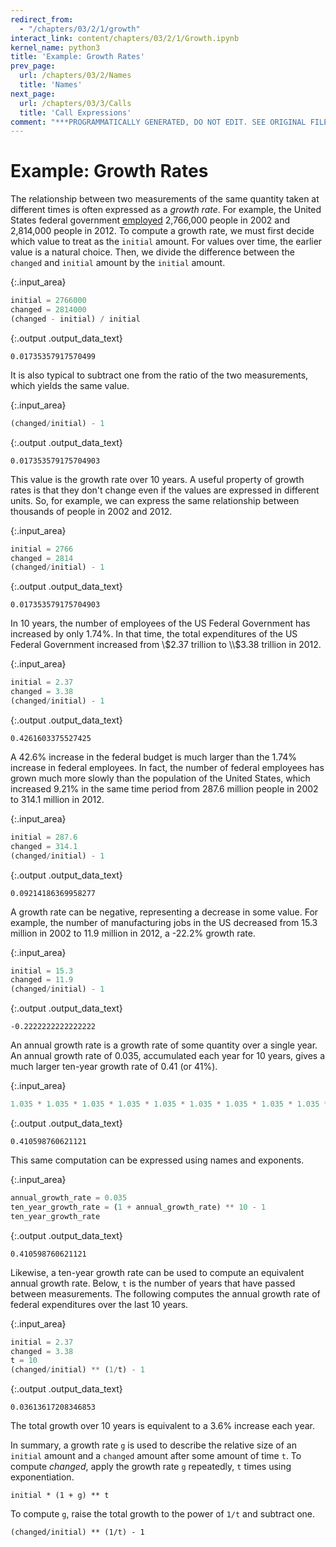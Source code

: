 ```yaml
---
redirect_from:
  - "/chapters/03/2/1/growth"
interact_link: content/chapters/03/2/1/Growth.ipynb
kernel_name: python3
title: 'Example: Growth Rates'
prev_page:
  url: /chapters/03/2/Names
  title: 'Names'
next_page:
  url: /chapters/03/3/Calls
  title: 'Call Expressions'
comment: "***PROGRAMMATICALLY GENERATED, DO NOT EDIT. SEE ORIGINAL FILES IN /content***"
---
```


# Example: Growth Rates

The relationship between two measurements of the same quantity taken at different times is often expressed as a *growth rate*. For example, the United States federal government [employed](http://www.bls.gov/opub/mlr/2013/article/industry-employment-and-output-projections-to-2022-1.htm) 2,766,000 people in 2002 and 2,814,000 people in 2012. To compute a growth rate, we must first decide which value to treat as the `initial` amount. For values over time, the earlier value is a natural choice. Then, we divide the difference between the `changed` and `initial` amount by the `initial` amount.



{:.input_area}
```python
initial = 2766000
changed = 2814000
(changed - initial) / initial
```





{:.output .output_data_text}
```
0.01735357917570499
```



It is also typical to subtract one from the ratio of the two measurements, which yields the same value.



{:.input_area}
```python
(changed/initial) - 1
```





{:.output .output_data_text}
```
0.017353579175704903
```



This value is the growth rate over 10 years. A useful property of growth rates is that they don't change even if the values are expressed in different units. So, for example, we can express the same relationship between thousands of people in 2002 and 2012.



{:.input_area}
```python
initial = 2766
changed = 2814
(changed/initial) - 1
```





{:.output .output_data_text}
```
0.017353579175704903
```



In 10 years, the number of employees of the US Federal Government has increased by only 1.74%. In that time, the total expenditures of the US Federal Government increased from \\$2.37 trillion to \\$3.38 trillion in 2012.



{:.input_area}
```python
initial = 2.37
changed = 3.38
(changed/initial) - 1
```





{:.output .output_data_text}
```
0.4261603375527425
```



A 42.6% increase in the federal budget is much larger than the 1.74% increase in federal employees. In fact, the number of federal employees has grown much more slowly than the population of the United States, which increased 9.21% in the same time period from 287.6 million people in 2002 to 314.1 million in 2012.



{:.input_area}
```python
initial = 287.6
changed = 314.1
(changed/initial) - 1
```





{:.output .output_data_text}
```
0.09214186369958277
```



A growth rate can be negative, representing a decrease in some value. For example, the number of manufacturing jobs in the US decreased from 15.3 million in 2002 to 11.9 million in 2012, a -22.2% growth rate.



{:.input_area}
```python
initial = 15.3
changed = 11.9
(changed/initial) - 1
```





{:.output .output_data_text}
```
-0.2222222222222222
```



An annual growth rate is a growth rate of some quantity over a single year. An annual growth rate of 0.035, accumulated each year for 10 years, gives a much larger ten-year growth rate of 0.41 (or 41%).



{:.input_area}
```python
1.035 * 1.035 * 1.035 * 1.035 * 1.035 * 1.035 * 1.035 * 1.035 * 1.035 * 1.035 - 1
```





{:.output .output_data_text}
```
0.410598760621121
```



This same computation can be expressed using names and exponents.



{:.input_area}
```python
annual_growth_rate = 0.035
ten_year_growth_rate = (1 + annual_growth_rate) ** 10 - 1
ten_year_growth_rate
```





{:.output .output_data_text}
```
0.410598760621121
```



Likewise, a ten-year growth rate can be used to compute an equivalent annual growth rate. Below, `t` is the number of years that have passed between measurements. The following computes the annual growth rate of federal expenditures over the last 10 years.



{:.input_area}
```python
initial = 2.37
changed = 3.38
t = 10
(changed/initial) ** (1/t) - 1
```





{:.output .output_data_text}
```
0.03613617208346853
```



The total growth over 10 years is equivalent to a 3.6% increase each year.

In summary, a growth rate `g` is used to describe the relative size of an `initial` amount and a `changed` amount after some amount of time `t`. To compute $changed$, apply the growth rate `g` repeatedly, `t` times using exponentiation.

`initial * (1 + g) ** t`

To compute `g`, raise the total growth to the power of `1/t` and subtract one.

`(changed/initial) ** (1/t) - 1`
